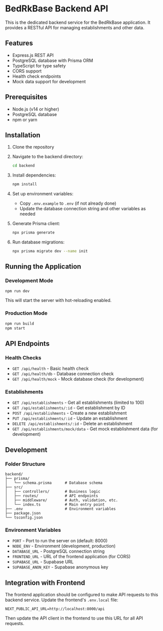 # BedRkBase Backend API

This is the dedicated backend service for the BedRkBase application. It provides a RESTful API for managing establishments and other data.

## Features

- Express.js REST API
- PostgreSQL database with Prisma ORM
- TypeScript for type safety
- CORS support
- Health check endpoints
- Mock data support for development

## Prerequisites

- Node.js (v14 or higher)
- PostgreSQL database
- npm or yarn

## Installation

1. Clone the repository
2. Navigate to the backend directory:
   ```bash
   cd backend
   ```
3. Install dependencies:
   ```bash
   npm install
   ```
4. Set up environment variables:
   - Copy `.env.example` to `.env` (if not already done)
   - Update the database connection string and other variables as needed

5. Generate Prisma client:
   ```bash
   npx prisma generate
   ```

6. Run database migrations:
   ```bash
   npx prisma migrate dev --name init
   ```

## Running the Application

### Development Mode

```bash
npm run dev
```

This will start the server with hot-reloading enabled.

### Production Mode

```bash
npm run build
npm start
```

## API Endpoints

### Health Checks

- `GET /api/health` - Basic health check
- `GET /api/health/db` - Database connection check
- `GET /api/health/mock` - Mock database check (for development)

### Establishments

- `GET /api/establishments` - Get all establishments (limited to 100)
- `GET /api/establishments/:id` - Get establishment by ID
- `POST /api/establishments` - Create a new establishment
- `PUT /api/establishments/:id` - Update an establishment
- `DELETE /api/establishments/:id` - Delete an establishment
- `GET /api/establishments/mock/data` - Get mock establishment data (for development)

## Development

### Folder Structure

```
backend/
├── prisma/
│   └── schema.prisma      # Database schema
├── src/
│   ├── controllers/       # Business logic
│   ├── routes/            # API endpoints
│   ├── middleware/        # Auth, validation, etc.
│   └── index.ts           # Main entry point
├── .env                   # Environment variables
├── package.json
└── tsconfig.json
```

### Environment Variables

- `PORT` - Port to run the server on (default: 8000)
- `NODE_ENV` - Environment (development, production)
- `DATABASE_URL` - PostgreSQL connection string
- `FRONTEND_URL` - URL of the frontend application (for CORS)
- `SUPABASE_URL` - Supabase URL
- `SUPABASE_ANON_KEY` - Supabase anonymous key

## Integration with Frontend

The frontend application should be configured to make API requests to this backend service. Update the frontend's `.env.local` file:

```
NEXT_PUBLIC_API_URL=http://localhost:8000/api
```

Then update the API client in the frontend to use this URL for all API requests.

